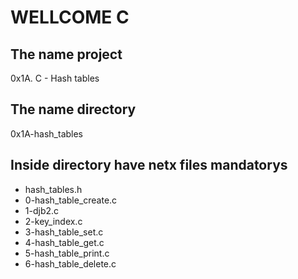 #                        WELLCOME C

## The name project

0x1A. C - Hash tables

## The name directory

0x1A-hash_tables

## Inside directory have netx files mandatorys

* hash_tables.h
* 0-hash_table_create.c
* 1-djb2.c
* 2-key_index.c
* 3-hash_table_set.c
* 4-hash_table_get.c
* 5-hash_table_print.c
* 6-hash_table_delete.c
